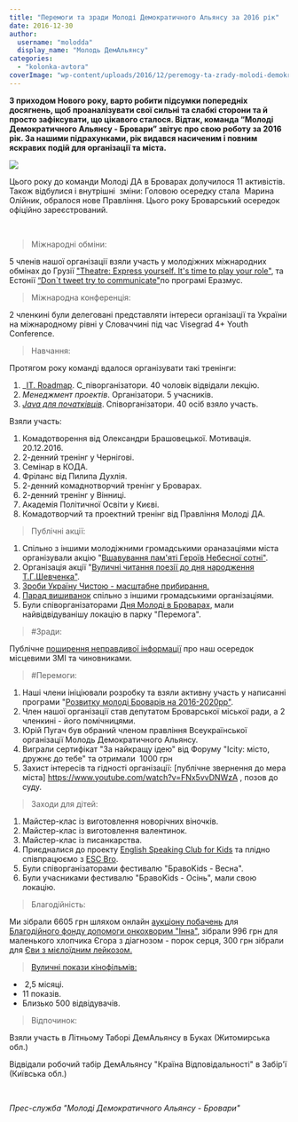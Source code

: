 ```yaml
---
title: "Перемоги та зради Молоді Демократичного Альянсу за 2016 рік"
date: 2016-12-30
author: 
  username: "molodda"
  display_name: "Молодь ДемАльянсу"
categories: 
  - "kolonka-avtora"
coverImage: "wp-content/uploads/2016/12/peremogy-ta-zrady-molodi-demokra.jpg"
---
```


**З приходом Нового року, варто робити підсумки попередніх досягнень, щоб проаналізувати свої сильні та слабкі сторони та й просто зафіксувати, що цікавого сталося. Відтак, команда “Молоді Демократичного Альянсу - Бровари” звітує про свою роботу за 2016 рік. За нашими підрахунками, рік видався насиченим і повним яскравих подій для організації та міста.**

[![](https://mpz.brovary.org/wp-content/uploads/2016/12/25-3.jpg)](https://mpz.brovary.org/wp-content/uploads/2016/12/25-3.jpg)

Цього року до команди Молоді ДА в Броварах долучилося 11 активістів. Також відбулися і внутрішні  зміни: Головою осередку стала  Марина Олійник, обралося нове Правління. Цього року Броварський осередок офіційно зареєстрований.

 

> Міжнародні обміни:

5 членів нашої організації взяли участь у молодіжних міжнародних обмінах до Грузії ["Theatre: Express yourself. It's time to play your role"](https://molod-da.org/events/event.php?id=3357), та Естонії [“Don\`t tweet try to communicate"](https://molod-da.org/events/event.php?id=3349&return_page=&region=)по програмі Еразмус.

> Міжнародна конференція:

2 членкині були делеговані представляти інтереси організації та України на міжнародному рівні у Словаччині під час Visegrad 4+ Youth Conference.

> Навчання:

Протягом року команді вдалося організувати такі тренінги:

1. _[IT. Roadmap](https://vk.com/it_roadmap_brovary). С_піворганізатори. 40 чоловік відвідали лекцію.
2. _Менеджмент проектів_. Організатори. 5 учасників.
3. [_Java для початківців_](https://vk.com/freejavabrovary). Співорганізатори. 40 осіб взяло участь.

Взяли участь:

1. Комадотворення від Олександри Брашовецької. Мотивація. 20.12.2016.
2. 2-денний тренінг у Чернігові.
3. Семінар в КОДА.
4. Фріланс від Пилипа Духлія.
5. 2-денний комаднотворчий тренінг у Броварах.
6. 2-денний тренінг у Вінниці.
7. Академія Політичної Освіти у Києві.
8. Комадотворчий та проектний тренінг від Правління Молоді ДА.

> Публічні акції:

1. Спільно з іншими молодіжними громадськими ораназаціями міста організували акцію "[Вшавування пам'яті Героїв Небесної сотні"](https://mpz.brovary.org/my-gotovi-buly-pomerty-i-vony-tse-rozumily-same-tomu-my-peremogly-uchora-brovarchany-vshanuvaly-podvyg-nebesnoyi-sotni/).
2. Організація акції "[Вуличні читання поезії до дня народження Т.Г.Шевченка"](https://mpz.brovary.org/poeziya-shevchenka-zapolonyla-brovary-molod-vlashtuvala-vulychni-chytannya/).
3. [Зроби Україну Чистою - масштабне прибирання.](https://mpz.brovary.org/velykyj-subotnyk-brovarchany-zibraly-2000-mishkiv-smittya/)
4. [Парад вишиванок](https://mpz.brovary.org/brovary-vdruge-provely-parad-vyshyvanok-fotoreportazh/) спільно з іншими громадськими організаціями.
5. Були співорганізаторами [Дня Молоді в Броварах](https://mpz.brovary.org/spekotnyj-den-molodi-v-brovarah-foto/), мали найвідвідуванішу локацію в парку "Перемога".

> #Зради:

Публічне [поширення неправдивої інформації](https://mpz.brovary.org/52796-2/) про наш осередок місцевими ЗМІ та чиновниками.

> #Перемоги:

1. Наші члени ініціювали розробку та взяли активну участь у написанні програми "[Розвитку молоді Броварів на 2016-2020рр"](https://mpz.brovary.org/brovarska-molod-na-odyn-den-peretvoryly-miskradu-u-world-cafe/).
2. Член нашої організації став депутатом Броварської міської ради, а 2 членкині - його помічницями.
3. Юрій Пугач був обраний членом правління Всеукраїнської організації Молодь Демократичного Альянсу.
4. Виграли сертифікат "За найкращу ідею" від Форуму "Icity: місто, дружнє до тебе" та отримали  1000 грн
5. Захист інтересів та гідності організації: [публічне звернення до мера міста] https://www.youtube.com/watch?v=FNx5vvDNWzA , позов до суду.

> Заходи для дітей:

1. Майстер-клас із виготовлення новорічних віночків.
2. Майстер-клас із виготовлення валентинок.
3. Майстер-клас із писанкарства.
4. Приєдналися до проекту [English Speaking Club for Kids](https://www.facebook.com/groups/1440568919291950/?fref=ts) та плідно співпрацюємо з [ESC Bro](https://www.facebook.com/EnglishSpeakingClubBro/?fref=ts).
5. Були співорганізаторами фестивалю "БравоKids - Весна".
6. Були учасниками фестивалю "БравоKids - Осінь", мали свою локацію.
    

> Благодійність:

Ми зібрали 6605 грн шляхом онлайн [аукціону побачень](https://vk.com/event113495088) для [Благодійного фонду допомоги онкохворим "Інна"](https://www.fond-inna.org/), зібрали 996 грн для маленького хлопчика Єгора з діагнозом - порок серця, 300 грн зібрали для [Єви з мієлоїдним лейкозом.](https://photofixation.wixsite.com/evadyachenko)

> [Вуличні покази кінофільмів:](https://www.facebook.com/KiwiKino-292837514439664/?fref=ts)

-  2,5 місяці.
- 11 показів.
- Близько 500 відвідувачів.

> Відпочинок:

Взяли участь в Літньому Таборі ДемАльянсу в Буках (Житомирська обл.)

Відвідали робочий табір ДемАльянсу "Країна Відповідальності" в Забір'ї (Київська обл.)

 

_Прес-служба "Молоді Демократичного Альянсу - Бровари"_
